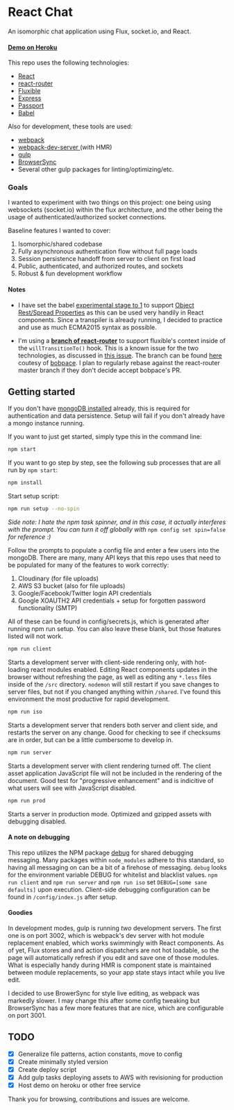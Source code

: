 # React Chat
An isomorphic chat application using Flux, socket.io, and React.

#### [Demo on Heroku](http://react-sockets.herokuapp.com)

This repo uses the following technologies:
- [React](https://facebook.github.io/react/)
- [react-router](https://github.com/rackt/react-router)
- [Fluxible](fluxible.io)
- [Express](https://www.npmjs.com/package/express)
- [Passport](https://www.npmjs.com/package/passport)
- [Babel](https://babeljs.io/)

Also for development, these tools are used:
- [webpack](http://webpack.github.io/)
- [webpack-dev-server ](http://webpack.github.io/docs/webpack-dev-server.html) (with HMR)
- [gulp](http://gulpjs.com/)
- [BrowserSync](http://www.browsersync.io/)
- Several other gulp packages for linting/optimizing/etc.

### Goals

I wanted to experiment with two things on this project: one being using websockets (socket.io) within the flux architecture, and the other being the usage of authenticated/authorized socket connections.

Baseline features I wanted to cover:

1. Isomorphic/shared codebase
2. Fully asynchronous authentication flow without full page loads
3. Session persistence handoff from server to client on first load
4. Public, authenticated, and authorized routes, and sockets
5. Robust & fun development workflow

#### Notes
* I have set the babel [experimental stage to 1](https://babeljs.io/docs/usage/experimental/) to support [Object Rest/Spread Properties](https://github.com/sebmarkbage/ecmascript-rest-spread) as this can be used very handily in React components. Since a transpiler is already running, I decided to practice and use as much ECMA2015 syntax as possible.

* I'm using a <span style="font-weight:bold;text-decoration:underline;">branch of react-router</span> to support fluxible's context inside of the ```willTransitionTo()``` hook. This is a known issue for the two technologies, as discussed in [this issue](https://github.com/rackt/react-router/pull/590). The branch can be found [here](https://github.com/bobpace/react-router/tree/transitionContext) coutesy of [bobpace](https://github.com/bobpace). I plan to regularly rebase against the react-router master branch if they don't decide accept bobpace's PR.


## Getting started
If you don't have [mongoDB installed](http://docs.mongodb.org/manual/installation/) already, this is required for authentication and data persistence. Setup will fail if you don't already have a mongo instance running.

If you want to just get started, simply type this in the command line:
```bash
npm start
```

If you want to go step by step, see the following sub processes that are all run by ```npm start```:
```bash
npm install
```

Start setup script:
```bash
npm run setup --no-spin
```
_Side note: I hate the npm task spinner, and in this case, it actually interferes with the prompt. You can turn it off globally with_ ```npm config set spin=false``` _for reference :)_

Follow the prompts to populate a config file and enter a few users into the mongoDB. There are many, many API keys that this repo uses that need to be populated for many of the features to work correctly:
1. Cloudinary (for file uploads)
2. AWS S3 bucket (also for file uploads)
3. Google/Facebook/Twitter login API credentials
4. Google XOAUTH2 API credentials + setup for forgotten password functionality (SMTP)

All of these can be found in config/secrets.js, which is generated after running npm run setup. You can also leave these blank, but those features listed will not work.

```bash
npm run client
```
Starts a development server with client-side rendering only, with hot-loading react modules enabled. Editing React components updates in the browser without refreshing the page, as well as editing any ```*.less``` files inside of the ```/src``` directory. ```nodemon``` will still restart if you save changes to server files, but not if you changed anything within ```/shared```. I've found this environment the most productive for rapid development.

```bash
npm run iso
```
Starts a development server that renders both server and client side, and restarts the server on any change. Good for checking to see if checksums are in order, but can be a little cumbersome to develop in.
```bash
npm run server
```
Starts a development server with client rendering turned off. The client asset application JavaScript file will not be included in the rendering of the document. Good test for "progressive enhancement" and is indicitive of what users will see with JavaScript disabled.
```bash
npm run prod
```
Starts a server in production mode. Optimized and gzipped assets with debugging disabled.

#### A note on debugging
This repo utilizes the NPM package [debug](https://www.npmjs.com/package/debug) for shared debugging messaging. Many packages within ```node_modules``` adhere to this standard, so having all messaging on can be a bit of a firehose of messaging. ```debug``` looks for the environment variable DEBUG for whitelist and blacklist values. ```npm run client``` and ```npm run server``` and ```npm run iso``` set ```DEBUG=[some sane defaults]``` upon execution. Client-side debugging configuration can be found in ```/config/index.js``` after setup.

#### Goodies
In development modes, gulp is running *two* development servers. The first one is on port 3002, which is webpack's dev server with hot module replacement enabled, which works swimmingly with React components. As of yet, Flux stores and and action dispatchers are not hot loadable, so the page will automatically refresh if you edit and save one of those modules. What is especially handy during HMR is component state is maintained between module replacements, so your app state stays intact while you live edit.

I decided to use BrowerSync for style live editing, as webpack was markedly slower. I may change this after some config tweaking but BrowserSync has a few more features that are nice, which are configurable on port 3001.

## TODO
- [x] Generalize file patterns, action constants, move to config
- [x] Create minimally styled version
- [x] Create deploy script
- [x] Add gulp tasks deploying assets to AWS with revisioning for production
- [x] Host demo on heroku or other free service

Thank you for browsing, contributions and issues are welcome.
